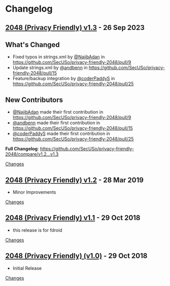 # Changelog

<a name="v1.3"></a>
## [2048 (Privacy Friendly) v1.3](https://github.com/SecUSo/privacy-friendly-2048/releases/tag/v1.3) - 26 Sep 2023

## What's Changed
* Fixed typos in strings.xml by [@NajibAdan](https://github.com/NajibAdan) in https://github.com/SecUSo/privacy-friendly-2048/pull/9
* Update strings.xml by [@andbenn](https://github.com/andbenn) in https://github.com/SecUSo/privacy-friendly-2048/pull/15
* Feature/backup integration by [@coderPaddyS](https://github.com/coderPaddyS) in https://github.com/SecUSo/privacy-friendly-2048/pull/25

## New Contributors
* [@NajibAdan](https://github.com/NajibAdan) made their first contribution in https://github.com/SecUSo/privacy-friendly-2048/pull/9
* [@andbenn](https://github.com/andbenn) made their first contribution in https://github.com/SecUSo/privacy-friendly-2048/pull/15
* [@coderPaddyS](https://github.com/coderPaddyS) made their first contribution in https://github.com/SecUSo/privacy-friendly-2048/pull/25

**Full Changelog**: https://github.com/SecUSo/privacy-friendly-2048/compare/v1.2...v1.3

[Changes][v1.3]


<a name="v1.2"></a>
## [2048 (Privacy Friendly) v1.2](https://github.com/SecUSo/privacy-friendly-2048/releases/tag/v1.2) - 28 Mar 2019

- Minor Improvements

[Changes][v1.2]


<a name="v1.1"></a>
## [2048 (Privacy Friendly) v1.1](https://github.com/SecUSo/privacy-friendly-2048/releases/tag/v1.1) - 29 Oct 2018

- this release is for fdroid

[Changes][v1.1]


<a name="v1.0"></a>
## [2048 (Privacy Friendly) (v1.0)](https://github.com/SecUSo/privacy-friendly-2048/releases/tag/v1.0) - 29 Oct 2018

- Initial Release

[Changes][v1.0]


[v1.3]: https://github.com/SecUSo/privacy-friendly-2048/compare/v1.2...v1.3
[v1.2]: https://github.com/SecUSo/privacy-friendly-2048/compare/v1.1...v1.2
[v1.1]: https://github.com/SecUSo/privacy-friendly-2048/compare/v1.0...v1.1
[v1.0]: https://github.com/SecUSo/privacy-friendly-2048/tree/v1.0

<!-- Generated by https://github.com/rhysd/changelog-from-release v3.7.1 -->
